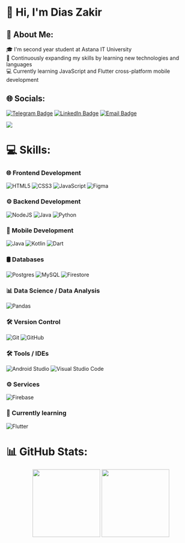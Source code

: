# 👋 Hi, I'm Dias Zakir

## 💫 About Me:
🎓 I'm second year student at Astana IT University <br>🌱 Continuously expanding my skills by learning new technologies and languages<br>💻 Currently learning JavaScript and Flutter cross-platform mobile development


## 🌐 Socials:
[![Telegram Badge](https://img.shields.io/badge/Telegram-26A5E4?style=for-the-badge&logo=telegram&logoColor=white&link=https://t.me/diaszakir)](https://t.me/diaszakir)
[![LinkedIn Badge](https://img.shields.io/badge/LinkedIn-0A66C2?style=for-the-badge&logo=linkedin&logoColor=white&link=https://www.linkedin.com/in/dias-zakir-51261b296/)](https://www.linkedin.com/in/dias-zakir-51261b296/)
[![Email Badge](https://img.shields.io/badge/Email-D14836?style=for-the-badge&logo=gmail&logoColor=white&link=mailto:diaszakir1@outlook.com)](mailto:diaszakir1@outlook.com)


![](https://komarev.com/ghpvc/?username=diaszakir&color=brightgreen)

# 💻 Skills:
### 🌐 Frontend Development
![HTML5](https://img.shields.io/badge/html5-%23E34F26.svg?style=for-the-badge&logo=html5&logoColor=white) 
![CSS3](https://img.shields.io/badge/css3-%231572B6.svg?style=for-the-badge&logo=css3&logoColor=white)
![JavaScript](https://img.shields.io/badge/javascript-%23323330.svg?style=for-the-badge&logo=javascript&logoColor=%23F7DF1E)
![Figma](https://img.shields.io/badge/figma-%23F24E1E.svg?style=for-the-badge&logo=figma&logoColor=white)
### ⚙️ Backend Development
![NodeJS](https://img.shields.io/badge/node.js-6DA55F?style=for-the-badge&logo=node.js&logoColor=white) 
![Java](https://img.shields.io/badge/java-%23ED8B00.svg?style=for-the-badge&logo=openjdk&logoColor=white)
![Python](https://img.shields.io/badge/python-3670A0?style=for-the-badge&logo=python&logoColor=ffdd54)
### 📱 Mobile Development
![Java](https://img.shields.io/badge/java-%23ED8B00.svg?style=for-the-badge&logo=openjdk&logoColor=white)
![Kotlin](https://img.shields.io/badge/kotlin-%237F52FF.svg?style=for-the-badge&logo=kotlin&logoColor=white) 
![Dart](https://img.shields.io/badge/dart-%230175C2.svg?style=for-the-badge&logo=dart&logoColor=white)  
### 🛢 Databases 
![Postgres](https://img.shields.io/badge/postgres-%23316192.svg?style=for-the-badge&logo=postgresql&logoColor=white) 
![MySQL](https://img.shields.io/badge/mysql-4479A1.svg?style=for-the-badge&logo=mysql&logoColor=white)
![Firestore](https://img.shields.io/badge/Firestore-FFCA28?style=for-the-badge&logo=firebase&logoColor=black)
### 📊 Data Science / Data Analysis 
![Pandas](https://img.shields.io/badge/pandas-%23150458.svg?style=for-the-badge&logo=pandas&logoColor=white)
### 🛠️ Version Control
![Git](https://img.shields.io/badge/Git-F05032?style=for-the-badge&logo=git&logoColor=white)
![GitHub](https://img.shields.io/badge/GitHub-181717?style=for-the-badge&logo=github&logoColor=white)
### 🛠️ Tools / IDEs
![Android Studio](https://img.shields.io/badge/Android%20Studio-3DDC84?style=for-the-badge&logo=android-studio&logoColor=white)
![Visual Studio Code](https://img.shields.io/badge/VS%20Code-007ACC?style=for-the-badge&logo=visual-studio-code&logoColor=white)
### ⚙️ Services
![Firebase](https://img.shields.io/badge/Firebase-FFCA28?style=for-the-badge&logo=firebase&logoColor=black)
### 📖 Currently learning
![Flutter](https://img.shields.io/badge/Flutter-%2302569B.svg?style=for-the-badge&logo=Flutter&logoColor=white)
# 📊 GitHub Stats:
<div align="center">
  <img height="180em" src="https://github-readme-stats-eight-theta.vercel.app/api?username=diaszakir&show_icons=true&theme=tokyonight&include_all_commits=true&count_private=true"/>
  <img height="180em" src="https://github-readme-stats-eight-theta.vercel.app/api/top-langs/?username=diaszakir&layout=compact&langs_count=8&theme=tokyonight"/>
</div>

